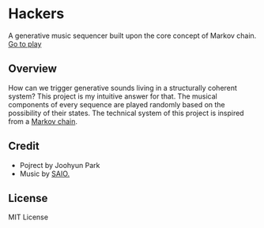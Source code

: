 # Hackers
A generative music sequencer built upon the core concept of Markov chain. <br>
[Go to play](https://hackers.parkjoohyun.com/)

## Overview
How can we trigger generative sounds living in a structurally coherent system? This project is my intuitive answer for that. The musical components of every sequence are played randomly based on the possibility of their states. The technical system of this project is inspired from a [Markov chain](https://en.wikipedia.org/wiki/Markov_chain).

## Credit
* Pojrect by Joohyun Park 
* Music by [SAIO.](https://soundcloud.com/saiopark)

## License
MIT License
